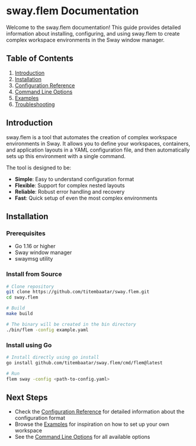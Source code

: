 # sway.flem Documentation

Welcome to the sway.flem documentation! This guide provides detailed information about installing, configuring, and using sway.flem to create complex workspace environments in the Sway window manager.

## Table of Contents

1. [Introduction](#introduction)
2. [Installation](#installation)
3. [Configuration Reference](configuration.md)
4. [Command Line Options](cli.md)
5. [Examples](examples.md)
6. [Troubleshooting](troubleshooting.md)

## Introduction

sway.flem is a tool that automates the creation of complex workspace environments in Sway. It allows you to define your workspaces, containers, and application layouts in a YAML configuration file, and then automatically sets up this environment with a single command.

The tool is designed to be:
- **Simple**: Easy to understand configuration format
- **Flexible**: Support for complex nested layouts
- **Reliable**: Robust error handling and recovery
- **Fast**: Quick setup of even the most complex environments

## Installation

### Prerequisites

- Go 1.16 or higher
- Sway window manager
- swaymsg utility

### Install from Source

```bash
# Clone repository
git clone https://github.com/titembaatar/sway.flem.git
cd sway.flem

# Build
make build

# The binary will be created in the bin directory
./bin/flem -config example.yaml
```

### Install using Go

```bash
# Install directly using go install
go install github.com/titembaatar/sway.flem/cmd/flem@latest

# Run
flem sway -config <path-to-config.yaml>
```

## Next Steps

- Check the [Configuration Reference](configuration.md) for detailed information about the configuration format
- Browse the [Examples](examples.md) for inspiration on how to set up your own workspace
- See the [Command Line Options](cli.md) for all available options
